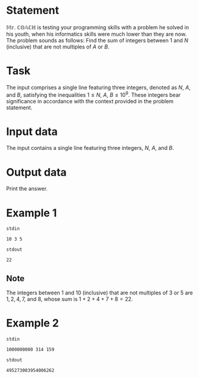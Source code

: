 # Statement

$\mathbb{Mr. \ COACH}$ is testing your programming skills with a problem he solved in his youth, when his informatics skills were much lower than they are now. The problem sounds as follows:
Find the sum of integers between $1$ and $N$ (inclusive) that are not multiples of $A$ or $B$.

# Task

The input comprises a single line featuring three integers, denoted as $N$, $A$, and $B$, satisfying the inequalities $1 \leq N$, $A$, $B \leq 10^9$. These integers bear significance in accordance with the context provided in the problem statement.

# Input data

The input contains a single line featuring three integers, $N$, $A$, and $B$.

# Output data

Print the answer.

# Example 1

`stdin`
```
10 3 5
```

`stdout`
```
22
```

## Note

The integers between $1$ and $10$ (inclusive) that are not multiples of $3$ or $5$ are $1,2,4,7,$ and $8,$ whose sum is $1+2+4+7+8=22$.

# Example 2

`stdin`
```
1000000000 314 159
```

`stdout`
```
495273003954006262
